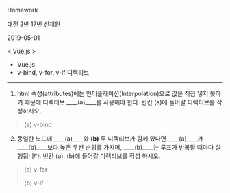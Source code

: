 Homework

대전 2반 17번 신채원

2019-05-01

< Vue.js >

- Vue.js
- v-bind, v-for, v-if 디렉티브

---

1. html 속성(attributes)에는 인터폴레이션(Interpolation)으로 값을 직접 넣지 못하기 때문에
  디렉티브 ____(a)____를 사용해야 한다. 빈칸 (a)에 들어갈 디렉티브를 작성하시오.

> (a) v-bind



2. 동일한 노드에 ____(a)____와 ____(b)____ 두 디렉티브가 함께 있다면 ____(a)____가 ____(b)____보다 높은 우선
   순위를 가지며, ____(b)____는 루프가 반복될 때마다 실행됩니다. 빈칸 (a), (b)에 들어갈 디렉티브를 작성
   하시오.

> (a) v-for
>
> (b) v-if